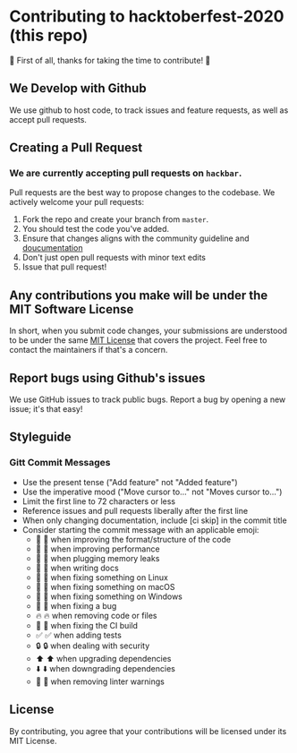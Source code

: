 # Contributing to hacktoberfest-2020 (this repo)

🎉 First of all, thanks for taking the time to contribute! 🎉

## We Develop with Github

We use github to host code, to track issues and feature requests, as well as accept pull requests.

## Creating a Pull Request

### We are currently accepting pull requests on `hackbar`.

Pull requests are the best way to propose changes to the codebase. We actively welcome your pull requests:

1. Fork the repo and create your branch from `master`.
1. You should test the code you've added.
1. Ensure that changes aligns with the community guideline and [doucumentation](README.md)
1. Don't just open pull requests with minor text edits
1. Issue that pull request!

## Any contributions you make will be under the MIT Software License

In short, when you submit code changes, your submissions are understood to be under the same [MIT License](LICENSE) that covers the project. Feel free to contact the maintainers if that's a concern.

## Report bugs using Github's issues

We use GitHub issues to track public bugs. Report a bug by opening a new issue; it's that easy!

## Styleguide

### Gitt Commit Messages

- Use the present tense ("Add feature" not "Added feature")
- Use the imperative mood ("Move cursor to..." not "Moves cursor to...")
- Limit the first line to 72 characters or less
- Reference issues and pull requests liberally after the first line
- When only changing documentation, include [ci skip] in the commit title
- Consider starting the commit message with an applicable emoji:
  - 🎨 :art: when improving the format/structure of the code
  - 🐎 :racehorse: when improving performance
  - 🚱 :non-potable_water: when plugging memory leaks
  - 📝 :memo: when writing docs
  - 🐧 :penguin: when fixing something on Linux
  - 🍎 :apple: when fixing something on macOS
  - 🏁 :checkered_flag: when fixing something on Windows
  - 🐛 :bug: when fixing a bug
  - 🔥 :fire: when removing code or files
  - 💚 :green_heart: when fixing the CI build
  - ✅ :white_check_mark: when adding tests
  - 🔒 :lock: when dealing with security
  - ⬆️ :arrow_up: when upgrading dependencies
  - ⬇️ :arrow_down: when downgrading dependencies
  - 👕 :shirt: when removing linter warnings
  
## License

By contributing, you agree that your contributions will be licensed under its MIT License.

